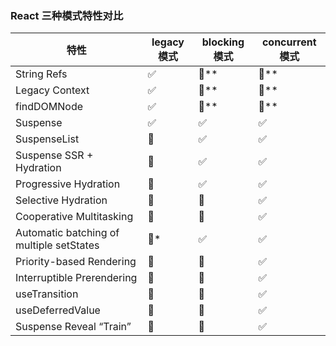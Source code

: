 ### React 三种模式特性对比
| 特性 |legacy 模式	| blocking 模式| 	concurrent 模式
 ---- | ----  | ----  | ----  
String Refs | 	✅	 | 🚫**	 | 🚫**
Legacy Context	 | ✅ | 	🚫** | 	🚫**
findDOMNode	 | ✅ | 	🚫** | 	🚫**
Suspense	 | ✅ | 	✅	 | ✅
SuspenseList	 | 🚫	 | ✅	 | ✅
Suspense SSR + Hydration | 	🚫 | 	✅	 | ✅
Progressive Hydration	|🚫	 | ✅ | 	✅
Selective Hydration	|🚫 | 	🚫 | 	✅
Cooperative Multitasking	 | 🚫	 | 🚫 | 	✅
Automatic batching of multiple setStates   |   	🚫* | 	✅	 | ✅
Priority-based Rendering | 	🚫 | 	🚫 | 	✅
Interruptible Prerendering | 	🚫	 | 🚫 | 	✅
useTransition	 | 🚫	 | 🚫	 | ✅
useDeferredValue | 	🚫 | 	🚫	 | ✅
Suspense Reveal “Train”	 | 🚫	 | 🚫	 | ✅
